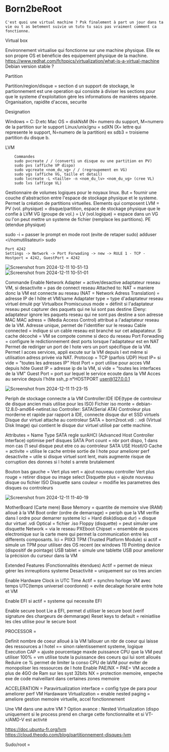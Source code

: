 # Born2beRoot

    C'est quoi une virtual machine ? Psk finalement à part un jour dans ta vie ou t as betement suivie un tuto tu sais pas vraiment comment ca fonctionne.

Virtual box

Environnement virtualise qui fonctionne sur une machine physique. Elle ex son propre OS et bénéficie des equipement physique de la machine. 
https://www.redhat.com/fr/topics/virtualization/what-is-a-virtual-machine
Debian version stable ?

Partition 

Partition/region/disque = section d un support de stockage, le partionnement est une operation qui consiste à diviser les sections pour que le systeme d'exploitation gère les informations de manières séparée. 
Organisation, rapidite d'acces, securite

Designation 

Windows = C: D:etc
Mac OS = diskNsM (N= numero du support, M=numero de la partition sur le support 
Linux/unix/gnu = sdXN (X= lettre qui represente le support, N=numero de la partition) ex sdb3 = troisieme partition du disque b. 

LVM

        Commandes
        sudo pvcreate / / (converti un disque ou une partition en PV)
        sudo pvs (affiche VP dispo)
        sudo vgcreate <nom_du_vg> / / (regroupement en VG)
        sudo vgs (affiche VG, taille et detail)
        sudo lvcreate -L <taille> -n <nom_du_lv> <nom_du_vg> (cree VL)
        sudo lvs (afficge VL)
        



Gestionnaire de volumes logiques pour le noyaux linux. But = fournir une couche d'abstraction entre l'espace de stockage physique et le systeme. Permet la création de partitions virtuelles.
Elements qui composent LVM =
PV (vol. physique) = disque/partition, espace de stockage physique que le confie à LVM
VG (groupe de vol.) = 
LV (vol.logique) = espace dans un VG ou l'on peut mettre un systeme de fichier (remplace les partitions).
PE (etendue physique)

sudo -i = passer le prompt en mode root (evite de retaper sudo)
adduser <i/nomutilisateuri> sudo

    Port 4242
    Settings -> Network -> Port Forwading -> new -> RULE 1 - TCP - Hostport = 4242, GuestPort = 4242
![Screenshot from 2024-12-11 10-51-13](https://github.com/user-attachments/assets/e12d49a4-7ed1-4a2c-b611-d174451a74f7)
![Screenshot from 2024-12-11 10-51-01](https://github.com/user-attachments/assets/2b3993ab-b1b8-4b39-8a76-77bf503e2a1b)

Commande
Enable Network Adapter = active/desactive adaptateur reseau VM, si desactivite = pas de connect reseau
Attached to: NAT = maniere donc la VM est connecte au reseau (NAT = Network Adress Translation) = adresse IP de l hôte et VM/same 
Adaptater type = type d'adaptateur reseau virtuel émulé pqr Virtualbox 
Promiscuous mode = définit si l'adaptateur reseau peut capturer des paquets qui ne lui sont pas destine
(Deny: adaptateur ignore les paquets reseau qui ne sont pas destine a son adresse MAC
MAC adress = (Media Access Control) attribué a l'adaptateur reseau de la VM. Adresse unique, permet de l'identifier sur le reseau
Cable connected = indique si un cable reseau est branché sur cet adapatateur. Si cache décoché = VM se compote comme si deco du reseau
Port Forwading = configure le redictionnement dest ports lorsque l'adaptateur est en NAT
Permet de rediriger un port de l hote vers un port spécifique de la VM. Permet l acces services, appli excute sur la VM depuis l ext même si utilisation adress privée via NAT.
Protocop = TCP (parfois UDP)
Host IP= si vide = "toutes les adresses IP"
Host Port = port utilise pour acces VM depuis hôte
Guest IP = adresse ip de la VM, si vide = "toutes les interfaces de la VM"
Guest Port = port sur lequel le service ecoute dans la VM 
Acces au service depuis l'hôte ssh_p n°HOSTPORT user@127.0.0.1

![Screenshot from 2024-12-11 11-23-15](https://github.com/user-attachments/assets/d0f82d65-b50e-470c-a1df-f13844972dd5)

Periph de stockage connecte a la VM
Controller:IDE 
IDE(type de controleur de disque ancien mais utilise pour les ISO)
Fichier iso monte = debian-12.8.0-amd64-netinst.iso
Controller: SATA(Serial ATA)
Controleur plus morderne et rapide par rapport à IDE, connecte disque dur et SSD virtuels 
Disque dur virtuel attache au controleur SATA = born2root.vdi : .vdi (Virtual Disk Image) qui contient le disque dur virtuel utilisé par cette machine.

Attributes = 
Name
Type SATA regle surAHCI (Advanced Host Controller Interface) optimise perf disques SATA
Port count = nbr port dispo, 1 dans mon cas (1 seul disque peut etre co au controleur SATA 
USE HostI/O Cache = activite = utilise le cache entrée sortie de l hote pour ameliorer perf
desactivite = utile si disque virtuel sont lent, mais augmente risque de corruption des donnes si l hotel s arrete brutalement

Bouton bas gauche = 
Vert plus vert = ajout nouveau controller
Vert plus rouge = retirer disque ou image select
Disquette plus = ajoute nouveau disque ou fichier ISO
Disquette sans couleur = modifie les parametres des disques ou controleurs 

![Screenshot from 2024-12-11 11-40-19](https://github.com/user-attachments/assets/5859b50e-d1ce-463c-91bd-709dd61ad1a8)

MotherBoard (Carte mere)
Base Memory = quantite de memoire vive (RAM) alloué à la VM
Boot order (ordre de demarrage) = periph que la VM verifie dans l ordre pour demarrer systeme
    Ici = Hard disk(disque dur) = disque dur virtuel .vdi
        Optical = fichier .iso
        Floppy (disquette) = peut simuler une disquette
        Network = via le reseau PXEboot
Chipset = ensemble de puces electronique sur la carte mere qui permet la communication entre les differents composants. Ici = PIIX3 
TPM (Trusted Platform Module) 
si actif = simule un TPM pour utiliser des OS recent (ex windows 11)
Pointing device (dispositif de pointage)
USB tablet = simule une tablette USB pour ameliorer la précision du curseur dans la VM 

Extended Features (Fonctionnalités étendues)
Actif = permet de mieux gérer les inrreuptions systeme
Desactivité = uniquement sur os tres ancien

Enable Hardware Clock in UTC Time
Actif = synchro horloge VM avec temps UTC(temps universel coordonné) = evite decalage horaire entre hote et VM

Enable EFI
si actif = systeme qui necessite EFI

Enable secure boot 
Lie a EFI, permet d utiliser le secure boot (verif signature des chargeurs de demmarage)
Reset keys to default = reiniatlise les cles utilise pour le secure boot 


PROCESSOR = 

Definit nombre de coeur alloué à la VM
!allouer un nbr de coeur qui laisse des ressources a l hotel == sinon ralentissement systeme, logique 
Execution CAP = ajuste pourcentage maxde puissance CPU que la VM peut utiliser
100% = vm utilise toute la puissance des coeurs qui lui sont alloués
Reduire ce % permet de limiter la conso CPU de laVM pour eviter de monopoliser les ressources de l hote 
Enable PAE/NX = PAE= VM accede a plus de 4GO de Ram sur les syst 32bits NX = protection memoire, empeche exe de code malveillant dans certaines zones memoire 

ACCELERATION = 
Paravirtualization interface = config type de para pour ameliorer perf VM 
Hardaware Virtualization = enable nested paging = ameliore gestion memoire virtuelle, accel fonctionnement

Une VM dans une autre VM ? Option avance : Nested Virtualization (dispo uniquement si le process prend en charge cette fonctionnalite et si VT-x/AMD-V est activté 

https://doc.ubuntu-fr.org/lvm
https://cloud.theodo.com/blog/partitionnement-disques-lvm


Sudo/root = 

